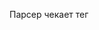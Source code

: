 Парсер чекает тег <script> с функцией NUXT, на пристутствие строк формата url: "https://...archive.zip"
Если есть то скачивает и извлекает из него csv, затем помещает его в выходную папку



Ссылка откуда скачивать и выходная папка указываются здесь:<br>
<img width="418" height="76" alt="image" src="https://github.com/user-attachments/assets/a33c5d03-7c70-4dc6-b1f0-c4e0a43f0d26" />
